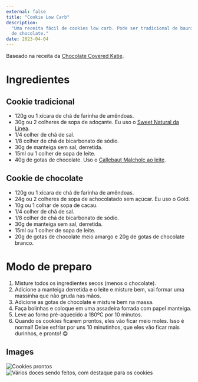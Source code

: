 ```yaml
---
external: false
title: "Cookie Low Carb"
description:
  "Uma receita fácil de cookies low carb. Pode ser tradicional de baunilha, ou
  de chocolate."
date: 2023-04-04
---
```


Baseado na receita da
[Chocolate Covered Katie](https://chocolatecoveredkatie.com/keto-cookies-recipe/).

# Ingredientes

## Cookie tradicional

- 120g ou 1 xícara de chá de farinha de amêndoas.
- 30g ou 2 colheres de sopa de adoçante. Eu uso o
  [Sweet Natural da Linea](https://www.lineaalimentos.com.br/linea-adocante-sweet-natural-culinario-300g/p).
- 1/4 colher de chá de sal.
- 1/8 colher de chá de bicarbonato de sódio.
- 30g de manteiga sem sal, derretida.
- 15ml ou 1 colher de sopa de leite.
- 40g de gotas de chocolate. Uso o
  [Callebaut Malcholc ao leite](https://www.callebaut.com/pt-BR/chocolate-cacau-castanhas/MALCHOC-M-123/chocolate-ao-leite-malchoc-callebaut-35").

## Cookie de chocolate

- 120g ou 1 xícara de chá de farinha de amêndoas.
- 24g ou 2 colheres de sopa de achocolatado sem açúcar. Eu uso o Gold.
- 10g ou 1 colhar de sopa de cacau.
- 1/4 colher de chá de sal.
- 1/8 colher de chá de bicarbonato de sódio.
- 30g de manteiga sem sal, derretida.
- 15ml ou 1 colher de sopa de leite.
- 20g de gotas de chocolate meio amargo e 20g de gotas de chocolate branco.

# Modo de preparo

1. Misture todos os ingredientes secos (menos o chocolate).
2. Adicione a manteiga derretida e o leite e misture bem, vai formar uma
   massinha que não gruda nas mãos.
3. Adicione as gotas de chocolate e misture bem na massa.
4. Faça bolinhas e coloque em uma assadeira forrada com papel manteiga.
5. Leve ao forno pré-aquecido a 180ºC por 10 minutos.
6. Quando os cookies ficarem prontos, eles vão ficar meio moles. Isso é normal!
   Deixe esfriar por uns 10 minutinhos, que eles vão ficar mais durinhos, e
   pronto! 😋

## Images

![Cookies prontos](/images/cookies.jpeg)
![Vários doces sendo feitos, com destaque para os cookies](/images/varios-doces.jpeg)
